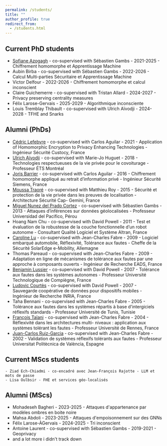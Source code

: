 ```yaml
---
permalink: /students/
title: ""
author_profile: true
redirect_from: 
  - /students.html
---
```


## Current PhD students
  - [Sofiane Azogagh](https://sofianeazogagh.github.io) - co-supervised with Sébastien Gambs - 2021-2025 - Chiffrement homomorphe et Apprentissage Machine
  - Aubin Birba - co-supervised with Sébastien Gambs - 2022-2026 - Calcul Multi-parties Sécuritaire et Apprentissage Machine
  - Victor Delfour - 2022-2026 - Chiffrement homomorphe et calcul inconscient
  - Claire Guichemerre - co-supervised with Tristan Allard - 2024-2027 - Privacy preserving centrality measures
  - Félix Larose-Gervais - 2025-2029 - Algorithmique inconsciente
  - Louis Tremblay Thibault - co-supervised with Ulrich Aïvodji - 2024-2028 - TFHE and Snarks

## Alumni (PhDs)

  - [Cédric Lefebvre](https://www.linkedin.com/in/cédric-lefebvre-b67059261/) - co-supervised with Carlos Aguilar - 2021 - Application of Homomorphic Encryption to Privacy Enhancing Technologies - Ingénieur Sécurité Custocy, France
  - [Ulrich Aïvodji](https://aivodji.github.io) - co-supervised with Marie-Jo Huguet - 2018 - Technologies respectueuses de la vie privée pour le covoiturage - Professeur ÉTS Montréal
  - [Joris Barrier](https://www.linkedin.com/in/dr-joris-barrier-8248ba159/) - co-supervised with Carlos Aguilar - 2016 - Chiffrement homomorphe appliqué au retrait d’information privé - Ingénieur Sécurité Siemens, France
  - [Moussa Traoré](https://www.linkedin.com/in/traoremoussa/) - co-supervised with Matthieu Roy - 2015 - Sécurité et protection de la vie privée dans les preuves de localisation - Architecture Sécurité Cap- Gemini, France
  - [Miguel Nunez del Prado Cortez](https://www.up.edu.pe/Paginas/perfil-docente.aspx?idd=000186597) - co-supervised with Sébastien Gambs - 2013 - Attaques d’inférences sur données géolocalisées - Professeur Universidad del Pacifico, Pérou
  - Hoang Nam Chu - co-supervised with David Powell - 2011 - Test et évaluation de la robustesse de la couche fonctionnelle d’un robot autonome - Consultant Qualité Logiciel et Système Altran, France
  - [Caroline Lu](https://www.linkedin.com/in/caroline-lu-7051498a/) - co-supervised with Jean-Charles Fabre - 2009 - Logiciel embarqué automobile, Réflexivité, Tolérance aux fautes - Cheffe de la Sécurité SolarEdge e-Mobility, Allemagne
  - Thomas Pareaud - co-supervised with Jean-Charles Fabre - 2009 - Adaptation en ligne de mécanismes de tolérance aux fautes par une approche à composants ouverts - Ingénieur de Recherche EADS, France
  - [Benjamin Lussier](https://www.hds.utc.fr/~blussier) - co-supervised with David Powell - 2007 - Tolérance aux fautes dans les systèmes autonomes - Professeur Université Technologique de Compiègne, France
  - [Ludovic Courtès](http://people.bordeaux.inria.fr/lcourtes/) - co-supervised with David Powell - 2007 - Sauvegarde coopérative de données pour dispositifs mobiles - Ingénieur de Recherche INRIA, France
  - Taha Bennani - co-supervised with Jean-Charles Fabre - 2005 - Tolérance aux fautes dans les systèmes répartis à base d’intergiciels réflexifs standards - Professeur Université de Tunis, Tunisie
  - [François Taïani](https://ftaiani.ouvaton.org) - co-supervised with Jean-Charles Fabre - 2004 - Réflexivité dans les architectures multi- niveaux : application aux systèmes tolérant les fautes - Professeur Université de Rennes, France
  - [Juan-Carlos Ruiz-Garcia](http://www.upv.es/pls/oalu/sic_per.info_persona?PE=78mSD%2FYIsTjcqGHggsf0ONTIL%2Bpmbukm8EM9eMosdof0i7lVQyCjFXaFOtRc0p0zAyXOIfqvaKoqEy%2FaL%2Fe%2F6dh3BDCFeeGAv%2FtALmMVDV2WOWhfkW%2F7VA%3D%3D&P_IDIOMA=c&P_TIPOBUS=0&P_VISTA=) - co-supervised with Jean-Charles Fabre - 2002 - Validation de systèmes réflexifs tolérants aux fautes - Professeur Universitat Politècnica de València, Espagne

## Current MScs students
	- Ziad Ech-Chiadmi - co-encadré avec Jean-François Rajotte - LLM et mots de passe
	- Lisa Oulbsir - FHE et services géo-localisés

## Alumni (MScs)
  - Mohadeseh Bagheri - 2023-2025 - Attaques d'appartenance par modèles ombres en boite noire
  - Mahsa Abdoli - 2023-2025 - Attaques d'empoisonnement sur des GNNs
  - Félix Larose-ÀGervais - 2024-2025 - Tri inconscient
  - Antoine Laurent - co-supervised with Sébastien Gambs - 2019-2021 - Geoprivacy
  - and a lot more i didn't track down